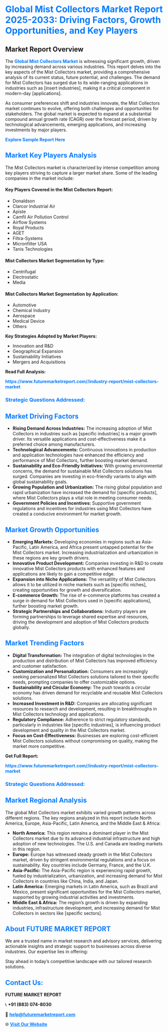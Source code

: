 <h1 style="color: #007BFF;">Global Mist Collectors Market Report 2025-2033: Driving Factors, Growth Opportunities, and Key Players</h1>

<section id="overview">
<h2>Market Report Overview</h2>
<p>The <a href="https://www.futuremarketreport.com//industry-report/mist-collectors-market" style="color: #007BFF; text-decoration: none;"><strong>Global Mist Collectors Market</strong></a> is witnessing significant growth, driven by increasing demand across various industries. This report delves into the key aspects of the Mist Collectors market, providing a comprehensive analysis of its current status, future potential, and challenges. The demand for Mist Collectors has surged due to its wide-ranging applications in industries such as [insert industries], making it a critical component in modern-day [applications].</p>
<p>As consumer preferences shift and industries innovate, the Mist Collectors market continues to evolve, offering both challenges and opportunities for stakeholders. The global market is expected to expand at a substantial compound annual growth rate (CAGR) over the forecast period, driven by technological advancements, emerging applications, and increasing investments by major players.</p>
</section>

<section id="overview">
<p><a href="https://www.futuremarketreport.com//request-sample/reportId=60762" style="color: #007BFF; text-decoration: none;"><strong>Explore Sample Report Here</strong></a></p>
</section>

<section id="key-players">
<h2 style="color: #007BFF;">Market Key Players Analysis</h2>
<p>The Mist Collectors market is characterized by intense competition among key players striving to capture a larger market share. Some of the leading companies in the market include:</p>
<h4>Key Players Covered in the Mist Collectors Report:</h4>
<ul><li>Donaldson</li><li>Clarcor Industrial Air</li><li>Apiste</li><li>Camfil Air Pollution Control</li><li>Airflow Systems</li><li>Royal Products</li><li>AGET</li><li>Filtra-Systems</li><li>Micronfilter USA</li><li>Tanis Technologies</li></ul>
<h4>Mist Collectors Market Segmentation by Type:</h4>
<ul><li>Centrifugal</li><li>Electrostatic</li><li>Media</li></ul>

<h4>Mist Collectors Market Segmentation by Application:</h4>
<ul><li>Automotive</li><li>Chemical Industry</li><li>Aerospace</li><li>Medical Device</li><li>Others</li></ul>
<p><strong>Key Strategies Adopted by Market Players:</strong></p>
<ul>
<li>Innovation and R&D</li>
<li>Geographical Expansion</li>
<li>Sustainability Initiatives</li>
<li>Mergers and Acquisitions</li>
</ul>
</section>

<section>
<p><strong>Read Full Analysis: </strong></p><a href="https://www.futuremarketreport.com//industry-report/mist-collectors-market" style="color: #007BFF; text-decoration: none;"><strong>https://www.futuremarketreport.com//industry-report/mist-collectors-market</strong></a>
<h3 style="color: #007BFF;">Strategic Questions Addressed:</h3>
</section>

<section id="driving-factors">
<h2 style="color: #007BFF;">Market Driving Factors</h2>
<ul>
<li><strong>Rising Demand Across Industries:</strong> The increasing adoption of Mist Collectors in industries such as [specific industries] is a major growth driver. Its versatile applications and cost-effectiveness make it a preferred choice among manufacturers.</li>
<li><strong>Technological Advancements:</strong> Continuous innovations in production and application technologies have enhanced the efficiency and performance of Mist Collectors, further boosting market demand.</li>
<li><strong>Sustainability and Eco-Friendly Initiatives:</strong> With growing environmental concerns, the demand for sustainable Mist Collectors solutions has surged. Companies are investing in eco-friendly variants to align with global sustainability goals.</li>
<li><strong>Growing Population and Urbanization:</strong> The rising global population and rapid urbanization have increased the demand for [specific products], where Mist Collectors plays a vital role in meeting consumer needs.</li>
<li><strong>Government Policies and Incentives:</strong> Supportive government regulations and incentives for industries using Mist Collectors have created a conducive environment for market growth.</li>
</ul>
</section>

<section id="growth-opportunities">
<h2 style="color: #007BFF;">Market Growth Opportunities</h2>
<ul>
<li><strong>Emerging Markets:</strong> Developing economies in regions such as Asia-Pacific, Latin America, and Africa present untapped potential for the Mist Collectors market. Increasing industrialization and urbanization in these regions are key growth drivers.</li>
<li><strong>Innovative Product Development:</strong> Companies investing in R&D to create innovative Mist Collectors products with enhanced features and applications are likely to gain a competitive edge.</li>
<li><strong>Expansion into Niche Applications:</strong> The versatility of Mist Collectors allows it to be utilized in niche markets such as [specific niches], creating opportunities for growth and diversification.</li>
<li><strong>E-commerce Growth:</strong> The rise of e-commerce platforms has created a surge in demand for Mist Collectors used in [specific applications], further boosting market growth.</li>
<li><strong>Strategic Partnerships and Collaborations:</strong> Industry players are forming partnerships to leverage shared expertise and resources, driving the development and adoption of Mist Collectors products globally.</li>
</ul>
</section>

<section id="trending-factors">
<h2 style="color: #007BFF;">Market Trending Factors</h2>
<ul>
<li><strong>Digital Transformation:</strong> The integration of digital technologies in the production and distribution of Mist Collectors has improved efficiency and customer satisfaction.</li>
<li><strong>Customization and Personalization:</strong> Consumers are increasingly seeking personalized Mist Collectors solutions tailored to their specific needs, prompting companies to offer customizable options.</li>
<li><strong>Sustainability and Circular Economy:</strong> The push towards a circular economy has driven demand for recyclable and reusable Mist Collectors solutions.</li>
<li><strong>Increased Investment in R&D:</strong> Companies are allocating significant resources to research and development, resulting in breakthroughs in Mist Collectors technology and applications.</li>
<li><strong>Regulatory Compliance:</strong> Adherence to strict regulatory standards, particularly in industries like [specific industries], is influencing product development and quality in the Mist Collectors market.</li>
<li><strong>Focus on Cost-Effectiveness:</strong> Businesses are exploring cost-efficient Mist Collectors solutions without compromising on quality, making the market more competitive.</li>
</ul>
</section>

<section>
<p><strong>Get Full Report: </strong></p><a href="https://www.futuremarketreport.com//industry-report/mist-collectors-market" style="color: #007BFF; text-decoration: none;"><strong>https://www.futuremarketreport.com//industry-report/mist-collectors-market</strong></a>
<h3 style="color: #007BFF;">Strategic Questions Addressed:</h3>
</section>


<section id="regional-analysis">
<h2 style="color: #007BFF;">Market Regional Analysis</h2>
<p>The global Mist Collectors market exhibits varied growth patterns across different regions. The key regions analyzed in this report include North America, Europe, Asia-Pacific, Latin America, and the Middle East & Africa:</p>
<ul>
<li><strong>North America:</strong> This region remains a dominant player in the Mist Collectors market due to its advanced industrial infrastructure and high adoption of new technologies. The U.S. and Canada are leading markets in this region.</li>
<li><strong>Europe:</strong> Europe has witnessed steady growth in the Mist Collectors market, driven by stringent environmental regulations and a focus on sustainability. Key countries include Germany, France, and the U.K.</li>
<li><strong>Asia-Pacific:</strong> The Asia-Pacific region is experiencing rapid growth, fueled by industrialization, urbanization, and increasing demand for Mist Collectors in countries like China, India, and Japan.</li>
<li><strong>Latin America:</strong> Emerging markets in Latin America, such as Brazil and Mexico, present significant opportunities for the Mist Collectors market, supported by growing industrial activities and investments.</li>
<li><strong>Middle East & Africa:</strong> The region’s growth is driven by expanding industries, infrastructure development, and increasing demand for Mist Collectors in sectors like [specific sectors].</li>
</ul>
</section>

<footer>
<h2 style="color: #007BFF;">About FUTURE MARKET REPORT</h2>
<p>We are a trusted name in market research and advisory services, delivering actionable insights and strategic support to businesses across diverse industries. Our expertise lies in offering:</p>

<p>Stay ahead in today’s competitive landscape with our tailored research solutions.</p>

<h2 style="color: #007BFF;">Contact Us:</h2>
<p><strong>FUTURE MARKET REPORT</strong></p>
<p>📞 <strong>+91 (883) 074-8030</strong></p>
<p>📧 <strong><a href="mailto:help@futuremarketreport.com" style="color: #007BFF;">help@futuremarketreport.com</a></strong></p>
<p>🌐 <strong><a href="https://www.futuremarketreport.com/" style="color: #007BFF;">Visit Our Website</a></strong></p>
</footer>